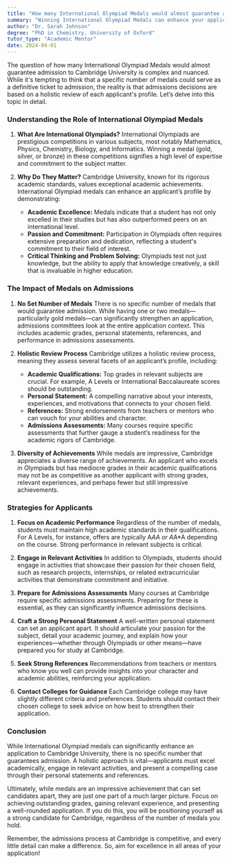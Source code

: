 ```yaml
---
title: "How many International Olympiad Medals would almost guarantee admission to Cambridge?"
summary: "Winning International Olympiad Medals can enhance your application to Cambridge, but admission is based on a holistic review, not just medal count."
author: "Dr. Sarah Johnson"
degree: "PhD in Chemistry, University of Oxford"
tutor_type: "Academic Mentor"
date: 2024-04-01
---
```


The question of how many International Olympiad Medals would almost guarantee admission to Cambridge University is complex and nuanced. While it's tempting to think that a specific number of medals could serve as a definitive ticket to admission, the reality is that admissions decisions are based on a holistic review of each applicant's profile. Let’s delve into this topic in detail.

### Understanding the Role of International Olympiad Medals

1. **What Are International Olympiads?**
   International Olympiads are prestigious competitions in various subjects, most notably Mathematics, Physics, Chemistry, Biology, and Informatics. Winning a medal (gold, silver, or bronze) in these competitions signifies a high level of expertise and commitment to the subject matter.

2. **Why Do They Matter?**
   Cambridge University, known for its rigorous academic standards, values exceptional academic achievements. International Olympiad medals can enhance an applicant’s profile by demonstrating:
   - **Academic Excellence:** Medals indicate that a student has not only excelled in their studies but has also outperformed peers on an international level.
   - **Passion and Commitment:** Participation in Olympiads often requires extensive preparation and dedication, reflecting a student's commitment to their field of interest.
   - **Critical Thinking and Problem Solving:** Olympiads test not just knowledge, but the ability to apply that knowledge creatively, a skill that is invaluable in higher education.

### The Impact of Medals on Admissions

1. **No Set Number of Medals**
   There is no specific number of medals that would guarantee admission. While having one or two medals—particularly gold medals—can significantly strengthen an application, admissions committees look at the entire application context. This includes academic grades, personal statements, references, and performance in admissions assessments.

2. **Holistic Review Process**
   Cambridge utilizes a holistic review process, meaning they assess several facets of an applicant’s profile, including:
   - **Academic Qualifications:** Top grades in relevant subjects are crucial. For example, A Levels or International Baccalaureate scores should be outstanding.
   - **Personal Statement:** A compelling narrative about your interests, experiences, and motivations that connects to your chosen field.
   - **References:** Strong endorsements from teachers or mentors who can vouch for your abilities and character.
   - **Admissions Assessments:** Many courses require specific assessments that further gauge a student’s readiness for the academic rigors of Cambridge.

3. **Diversity of Achievements**
   While medals are impressive, Cambridge appreciates a diverse range of achievements. An applicant who excels in Olympiads but has mediocre grades in their academic qualifications may not be as competitive as another applicant with strong grades, relevant experiences, and perhaps fewer but still impressive achievements.

### Strategies for Applicants

1. **Focus on Academic Performance**
   Regardless of the number of medals, students must maintain high academic standards in their qualifications. For A Levels, for instance, offers are typically A*AA or A*A*A depending on the course. Strong performance in relevant subjects is critical.

2. **Engage in Relevant Activities**
   In addition to Olympiads, students should engage in activities that showcase their passion for their chosen field, such as research projects, internships, or related extracurricular activities that demonstrate commitment and initiative.

3. **Prepare for Admissions Assessments**
   Many courses at Cambridge require specific admissions assessments. Preparing for these is essential, as they can significantly influence admissions decisions.

4. **Craft a Strong Personal Statement**
   A well-written personal statement can set an applicant apart. It should articulate your passion for the subject, detail your academic journey, and explain how your experiences—whether through Olympiads or other means—have prepared you for study at Cambridge.

5. **Seek Strong References**
   Recommendations from teachers or mentors who know you well can provide insights into your character and academic abilities, reinforcing your application.

6. **Contact Colleges for Guidance**
   Each Cambridge college may have slightly different criteria and preferences. Students should contact their chosen college to seek advice on how best to strengthen their application.

### Conclusion

While International Olympiad medals can significantly enhance an application to Cambridge University, there is no specific number that guarantees admission. A holistic approach is vital—applicants must excel academically, engage in relevant activities, and present a compelling case through their personal statements and references. 

Ultimately, while medals are an impressive achievement that can set candidates apart, they are just one part of a much larger picture. Focus on achieving outstanding grades, gaining relevant experience, and presenting a well-rounded application. If you do this, you will be positioning yourself as a strong candidate for Cambridge, regardless of the number of medals you hold. 

Remember, the admissions process at Cambridge is competitive, and every little detail can make a difference. So, aim for excellence in all areas of your application!
    